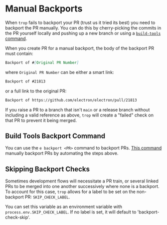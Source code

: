 # Manual Backports

When `trop` fails to backport your PR (trust us it tried its best) you need to backport the PR manually. You can do this by cherry-picking the commits in the PR yourself locally and pushing up a new branch or using a [`build-tools` command](#build-tools-backport-command).

When you create PR for a manual backport, the body of the backport PR must contain: 

```markdown
Backport of #[Original PR Number]
```

where `Original PR Number` can be either a smart link:

```markdown
Backport of #21813
```

or a full link to the original PR:

```markdown
Backport of https://github.com/electron/electron/pull/21813
```

If you raise a PR to a branch that isn't `main` or a release branch without including a valid reference as above, `trop` will create a
"failed" check on that PR to prevent it being merged.

## Build Tools Backport Command

You can use the `e backport <PR>` command to backport PRs. [This command](https://github.com/electron/build-tools?tab=readme-ov-file#e-backport) manually backport PRs by automating the steps above.

## Skipping Backport Checks

Sometimes development flows will necessitate a PR train, or several linked PRs to be merged into one another successively where none is a backport. To account for this case, `trop` allows for a label to be set on the non-backport PR: `SKIP_CHECK_LABEL`.

You can set this variable as an environment variable with `process.env.SKIP_CHECK_LABEL`. If no label is set, it will default to 'backport-check-skip'.
